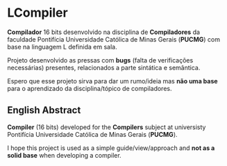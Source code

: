 # LCompiler

**Compilador** 16 bits desenvolvido na disciplina de **Compiladores** da faculdade Pontifícia Universidade Católica de Minas Gerais (**PUCMG**) com base na linguagem L definida em sala.

Projeto desenvolvido as pressas com **bugs** (falta de verificações necessárias) presentes, relacionados a parte sintática e semântica.

Espero que esse projeto sirva para dar um rumo/ideia mas **não uma base** para o aprendizado da disciplina/tópico de compiladores.

## English Abstract

**Compiler** (16 bits) developed for the **Compilers** subject at universisty Pontifícia Universidade Católica de Minas Gerais (**PUCMG**).

I hope this project is used as a simple guide/view/approach and **not as a solid base** when developing a compiler.
